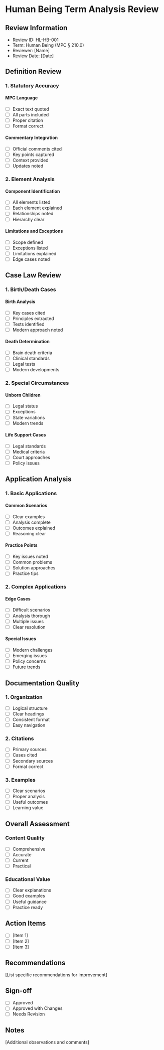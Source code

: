 # Human Being Term Analysis Review

## Review Information
- Review ID: HL-HB-001
- Term: Human Being (MPC § 210.0)
- Reviewer: [Name]
- Review Date: [Date]

## Definition Review

### 1. Statutory Accuracy
#### MPC Language
- [ ] Exact text quoted
- [ ] All parts included
- [ ] Proper citation
- [ ] Format correct

#### Commentary Integration
- [ ] Official comments cited
- [ ] Key points captured
- [ ] Context provided
- [ ] Updates noted

### 2. Element Analysis
#### Component Identification
- [ ] All elements listed
- [ ] Each element explained
- [ ] Relationships noted
- [ ] Hierarchy clear

#### Limitations and Exceptions
- [ ] Scope defined
- [ ] Exceptions listed
- [ ] Limitations explained
- [ ] Edge cases noted

## Case Law Review

### 1. Birth/Death Cases
#### Birth Analysis
- [ ] Key cases cited
- [ ] Principles extracted
- [ ] Tests identified
- [ ] Modern approach noted

#### Death Determination
- [ ] Brain death criteria
- [ ] Clinical standards
- [ ] Legal tests
- [ ] Modern developments

### 2. Special Circumstances
#### Unborn Children
- [ ] Legal status
- [ ] Exceptions
- [ ] State variations
- [ ] Modern trends

#### Life Support Cases
- [ ] Legal standards
- [ ] Medical criteria
- [ ] Court approaches
- [ ] Policy issues

## Application Analysis

### 1. Basic Applications
#### Common Scenarios
- [ ] Clear examples
- [ ] Analysis complete
- [ ] Outcomes explained
- [ ] Reasoning clear

#### Practice Points
- [ ] Key issues noted
- [ ] Common problems
- [ ] Solution approaches
- [ ] Practice tips

### 2. Complex Applications
#### Edge Cases
- [ ] Difficult scenarios
- [ ] Analysis thorough
- [ ] Multiple issues
- [ ] Clear resolution

#### Special Issues
- [ ] Modern challenges
- [ ] Emerging issues
- [ ] Policy concerns
- [ ] Future trends

## Documentation Quality

### 1. Organization
- [ ] Logical structure
- [ ] Clear headings
- [ ] Consistent format
- [ ] Easy navigation

### 2. Citations
- [ ] Primary sources
- [ ] Cases cited
- [ ] Secondary sources
- [ ] Format correct

### 3. Examples
- [ ] Clear scenarios
- [ ] Proper analysis
- [ ] Useful outcomes
- [ ] Learning value

## Overall Assessment

### Content Quality
- [ ] Comprehensive
- [ ] Accurate
- [ ] Current
- [ ] Practical

### Educational Value
- [ ] Clear explanations
- [ ] Good examples
- [ ] Useful guidance
- [ ] Practice ready

## Action Items
- [ ] [Item 1]
- [ ] [Item 2]
- [ ] [Item 3]

## Recommendations
[List specific recommendations for improvement]

## Sign-off
- [ ] Approved
- [ ] Approved with Changes
- [ ] Needs Revision

## Notes
[Additional observations and comments] 